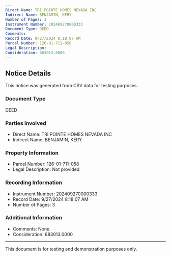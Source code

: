 ```yaml
---
Direct Name: TRI POINTE HOMES NEVADA INC
Indirect Name: BENJAMIN, KERY
Number of Pages: 3
Instrument Number: 202409270000333
Document Type: DEED
Comments: 
Record Date: 9/27/2024 8:18:07 AM
Parcel Number: 126-01-711-058
Legal Description: 
Consideration: 683013.0000
---
```


## Notice Details

This notice was generated from CSV data for testing purposes.

### Document Type
DEED

### Parties Involved
- Direct Name: TRI POINTE HOMES NEVADA INC
- Indirect Name: BENJAMIN, KERY

### Property Information
- Parcel Number: 126-01-711-058
- Legal Description: Not provided

### Recording Information
- Instrument Number: 202409270000333
- Record Date: 9/27/2024 8:18:07 AM
- Number of Pages: 3

### Additional Information
- Comments: None
- Consideration: 683013.0000

---

This document is for testing and demonstration purposes only.
